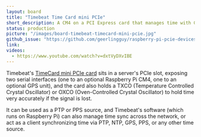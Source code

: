 ```yaml
---
layout: board
title: "Timebeat Time Card mini PCIe"
short_description: A CM4 on a PCI Express card that manages time with GPS, PPS, and PTP.
status: production
picture: "/images/board-timebeat-timecard-mini-pcie.jpg"
github_issue: "https://github.com/geerlingguy/raspberry-pi-pcie-devices/issues/497"
link: 
videos:
  - https://www.youtube.com/watch?v=dxtVyDXvIBE
---
```

Timebeat's [TimeCard mini PCIe card](https://store.timebeat.app/products/ocp-tap-timecard-mini-complete-edition) sits in a server's PCIe slot, exposing two serial interfaces (one to an optional Raspberry Pi CM4, one to an optional GPS unit), and the card also holds a TXCO (Temperature Controlled Crystal Oscillator) or OXCO (Oven-Controlled Crystal Oscillator) to hold time very accurately if the signal is lost.

It can be used as a PTP or PPS source, and Timebeat's software (which runs on Raspberry Pi) can also manage time sync across the network, or act as a client synchronizing time via PTP, NTP, GPS, PPS, or any other time source.
